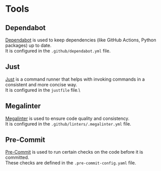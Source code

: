 # Tools
## Dependabot
[Dependabot](https://github.com/dependabot) is used to keep dependencies (like GitHub Actions, Python packages) up to date.\
It is configured in the `.github/dependabot.yml` file.


## Just
[Just](https://github.com/casey/just) is a command runner that helps with invoking commands in a consistent and more concise way.\
It is configured in the `justfile` file.\


## Megalinter
[Megalinter](https://github.com/oxsecurity/megalinter) is used to ensure code quality and consistency.\
It is configured in the `.github/linters/.megalinter.yml` file.


## Pre-Commit
[Pre-Commit](https://pre-commit.com/) is used to run certain checks on the code before it is committed.\
These checks are defined in the `.pre-commit-config.yaml` file.
